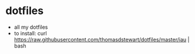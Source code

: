 # dotfiles
 * all my dotfiles
 * to install: curl https://raw.githubusercontent.com/thomasdstewart/dotfiles/master/iau | bash
